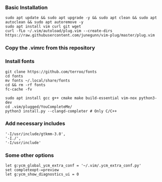 
### Basic Installation

```
sudo apt update && sudo apt upgrade -y && sudo apt clean && sudo apt autoclean && sudo apt autoremove -y
sudo apt install vim curl git wget
curl -fLo ~/.vim/autoload/plug.vim --create-dirs https://raw.githubusercontent.com/junegunn/vim-plug/master/plug.vim

```

### Copy the .vimrc from this repository

### Install fonts

```
git clone https://github.com/terroo/fonts
cd fonts
mv fonts ~/.local/share/fonts
cd && rm -rf fonts
fc-cache -fv
```

```
sudo apt install gcc g++ cmake make build-essential vim-nox python3-dev
cd .vim/plugged/YouCompleteMe/
python3 install.py --clangd-completer # Only C/C++
```

### Add necessary includes

```
'-I/usr/include/gtkmm-3.0',
'-I./',
'-I/usr/include'
```

### Some other options

```
let g:ycm_global_ycm_extra_conf = '~/.vim/.ycm_extra_conf.py'
set completeopt-=preview
let g:ycm_show_diagnostics_ui = 0

```

